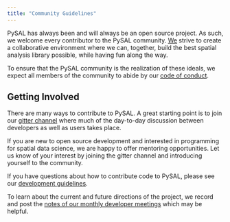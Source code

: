 ```yaml
---
title: "Community Guidelines"
---
```


PySAL has always been and will always be an open source project. As such, we welcome every contributor to the PySAL community. [We]() strive to create a collaborative environment where we can, together, build the best spatial analysis library possible, while having fun along the way.

To ensure that the PySAL community is the realization of these ideals, we expect all members of the community to abide by our [code of conduct](https://github.com/pysal/governance/blob/master/conduct/code_of_conduct.rst).

## Getting Involved
There are many ways to contribute to PySAL. A great starting point is to join our [gitter channel](https://gitter.im/pysal/pysal) where much of the day-to-day discussion between developers as well as users takes place.

If you are new to open source development and interested in programming for spatial data science, we are happy to offer mentoring opportunities. Let us know of your interest by joining the gitter channel and introducing yourself to the community.

If you have questions about how to contribute code to PySAL, please see our [development guidelines](https://github.com/pysal/pysal/wiki).

To learn about the current and future directions of the project, we record and post the [notes of our monthly developer meetings](https://github.com/pysal/pysal/wiki/Developer-meetings) which may be helpful.  